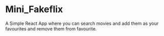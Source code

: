 # Mini_Fakeflix

A Simple React App where you can search movies and add them as your favourites and remove them from favourite.
